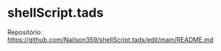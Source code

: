 # shellScript.tads
Repositório: https://github.com/Nailson359/shellScript.tads/edit/main/README.md
 

